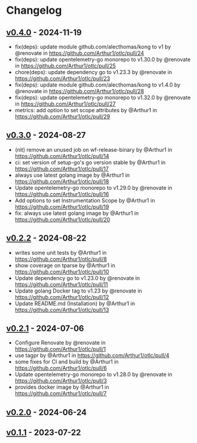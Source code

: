 # Changelog

## [v0.4.0](https://github.com/Arthur1/otlc/compare/v0.3.0...v0.4.0) - 2024-11-19
- fix(deps): update module github.com/alecthomas/kong to v1 by @renovate in https://github.com/Arthur1/otlc/pull/24
- fix(deps): update opentelemetry-go monorepo to v1.30.0 by @renovate in https://github.com/Arthur1/otlc/pull/25
- chore(deps): update dependency go to v1.23.3 by @renovate in https://github.com/Arthur1/otlc/pull/23
- fix(deps): update module github.com/alecthomas/kong to v1.4.0 by @renovate in https://github.com/Arthur1/otlc/pull/28
- fix(deps): update opentelemetry-go monorepo to v1.32.0 by @renovate in https://github.com/Arthur1/otlc/pull/27
- metrics: add option to set scope attributes by @Arthur1 in https://github.com/Arthur1/otlc/pull/29

## [v0.3.0](https://github.com/Arthur1/otlc/compare/v0.2.2...v0.3.0) - 2024-08-27
- (nit) remove an unused job on wf-release-binary by @Arthur1 in https://github.com/Arthur1/otlc/pull/14
- ci: set version of setup-go's go version stable by @Arthur1 in https://github.com/Arthur1/otlc/pull/17
- always use latest golang image by @Arthur1 in https://github.com/Arthur1/otlc/pull/18
- Update opentelemetry-go monorepo to v1.29.0 by @renovate in https://github.com/Arthur1/otlc/pull/16
- Add options to set Instrumentation Scope by @Arthur1 in https://github.com/Arthur1/otlc/pull/19
- fix: always use latest golang image by @Arthur1 in https://github.com/Arthur1/otlc/pull/20

## [v0.2.2](https://github.com/Arthur1/otlc/compare/v0.2.1...v0.2.2) - 2024-08-22
- writes some unit tests by @Arthur1 in https://github.com/Arthur1/otlc/pull/8
- show coverage on tparse by @Arthur1 in https://github.com/Arthur1/otlc/pull/10
- Update dependency go to v1.23.0 by @renovate in https://github.com/Arthur1/otlc/pull/11
- Update golang Docker tag to v1.23 by @renovate in https://github.com/Arthur1/otlc/pull/12
- Update README.md (Installation) by @Arthur1 in https://github.com/Arthur1/otlc/pull/13

## [v0.2.1](https://github.com/Arthur1/otlc/compare/v0.2.0...v0.2.1) - 2024-07-06
- Configure Renovate by @renovate in https://github.com/Arthur1/otlc/pull/1
- use tagpr by @Arthur1 in https://github.com/Arthur1/otlc/pull/4
- some fixes for CI and build by @Arthur1 in https://github.com/Arthur1/otlc/pull/6
- Update opentelemetry-go monorepo to v1.28.0 by @renovate in https://github.com/Arthur1/otlc/pull/3
- provides docker image by @Arthur1 in https://github.com/Arthur1/otlc/pull/7

## [v0.2.0](https://github.com/Arthur1/otlc/compare/v0.1.1...v0.2.0) - 2024-06-24

## [v0.1.1](https://github.com/Arthur1/otlc/commits/v0.1.1) - 2023-07-22
